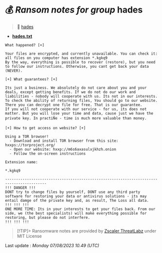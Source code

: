 # 💰 _Ransom notes for group_ hades
> 🔗 [hades](group/hades)
* **[hades.txt](https://ransomware.live/ransomware_notes/hades/hades.txt)**

```
What happened? [+]
 
Your files are encrypted, and currently unavailable. You can check it: all files on you computer has extension *.kgkq9
By the way, everything is possible to recover (restore), but you need to follow our instructions. Otherwise, you cant get back your data (NEVER).
 
[+] What guarantees? [+]
 
Its just a business. We absolutely do not care about you and your deals, except getting benefits. If we do not do our work and liabilities - nobody will cooperate with us. Its not in our interests.
To check the ability of returning files, You should go to our website. There you can decrypt one file for free. That is our guarantee.
If you will not cooperate with our service - for us, its does not matter. But you will lose your time and data, cause just we have the private key. In practiÑe - time is much more valuable than money.
 
[+] How to get access on website? [+]
 
Using a TOR browser!
  - Download and install TOR browser from this site: hxxps://torproject.org/
  - Open our website: hxxp://m6s6axasulxjkhzh.onion
  - Follow the on-screen instructions
 
Extension name:
 
*.kgkq9
 
-----------------------------------------------------------------------------------------
!!! DANGER !!!
DONT try to change files by yourself, DONT use any third party software for restoring your data or antivirus solutions - its may entail damge of the private key and, as result, The Loss all data.
!!! !!! !!!
ONE MORE TIME: Its in your interests to get your files back. From our side, we (the best specialists) will make everything possible for restoring, but please do not interfere.
!!! !!! !!!

```


> [!TIP]> Ransomware notes are provided by [Zscaler ThreatLabz](https://github.com/threatlabz/ransomware_notes) under MIT License
> 




Last update : _Monday 07/08/2023 10.49 (UTC)_

